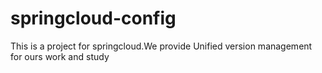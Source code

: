 # springcloud-config
This is a project for springcloud.We provide Unified version management for ours work and study
